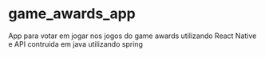 # game_awards_app
App para votar em jogar nos jogos do game awards utilizando React Native e API contruida em java utilizando spring
